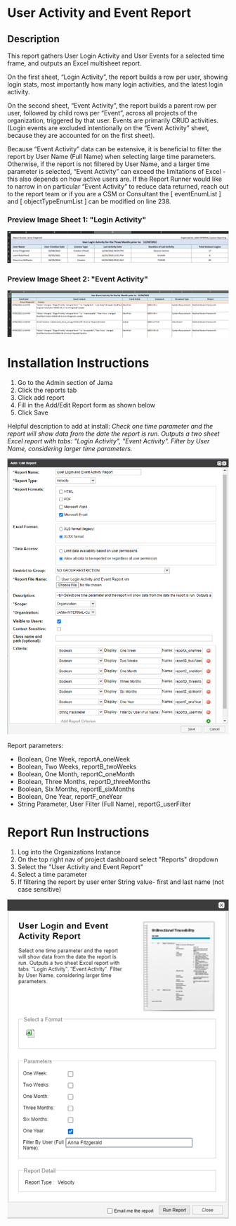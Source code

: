 <h1>User Activity and Event Report</h1>
<h2>Description</h2>
<p>This report gathers User Login Activity and User Events for a selected time frame, and outputs an Excel multisheet report.

On the first sheet, “Login Activity”, the report builds a row per user, showing login stats, most importantly how many login activities, and the latest login activity.

On the second sheet, “Event Activity”, the report builds a parent row per user, followed by child rows per “Event”, across all projects of the organization, triggered by that user.
Events are primarily CRUD activities. (Login events are excluded intentionally on the “Event Activity” sheet, because they are accounted for on the first sheet).

Because “Event Activity” data can be extensive, it is beneficial to filter the report by User Name (Full Name) when selecting large time parameters. 
Otherwise, if the report is not filtered by User Name, and a larger time parameter is selected, “Event Activity” can exceed the limitations of Excel - this also depends on how active users are. 
If the Report Runner would like to narrow in on particular “Event Activity” to reduce data returned, reach out to the report team or if you are a CSM or Consultant the [ eventEnumList ] and [ objectTypeEnumList ] can be modified on line 238.
</p>

<h3>Preview Image Sheet 1: "Login Activity"</h3>

![LoginActivity png](https://github.com/jamasoftware-ps/Community-Reports/blob/9c4e819307878325fc84aa5aa3d405dc6ead9315/Login%20Usage%20Reports/User%20Activity%20and%20Event%20Report/LoginActivity.png)


<h3>Preview Image Sheet 2: "Event Activity"</h3>

![EventActivity png](https://github.com/jamasoftware-ps/Community-Reports/blob/eeb5e1fc1a7cc504dd3f9a0a8a1f0aa431349e78/Login%20Usage%20Reports/User%20Activity%20and%20Event%20Report/EventActivity.png)


<h1>Installation Instructions</h1>
<ol>
  <li>Go to the Admin section of Jama</li>
  <li>Click the reports tab</li>
  <li>Click add report</li>
  <li>Fill in the Add/Edit Report form as shown below</li>
  <li>Click Save</li>
</ol>
<p>Helpful description to add at install: <em>Check one time parameter and the report will show data from the date the report is run. Outputs a two sheet Excel report with tabs: "Login Activity", "Event Activity". Filter by User Name, considering larger time parameters.</em></p>

![InstallReport png](https://github.com/jamasoftware-ps/Community-Reports/blob/eeb5e1fc1a7cc504dd3f9a0a8a1f0aa431349e78/Login%20Usage%20Reports/User%20Activity%20and%20Event%20Report/InstallReport.png)

<p>Report parameters:</p>
<ul>
  <li>Boolean, One Week, reportA_oneWeek</li>
  <li>Boolean, Two Weeks, reportB_twoWeeks</li>
  <li>Boolean, One Month, reportC_oneMonth</li>
  <li>Boolean, Three Months, reportD_threeMonths</li>
  <li>Boolean, Six Months, reportE_sixMonths</li>
  <li>Boolean, One Year, reportF_oneYear</li>
  <li>String Parameter, User Filter (Full Name), reportG_userFilter</li>
 </ul>
 
 <h1>Report Run Instructions</h1>
 <ol>
  <li>Log into the Organizations Instance</li>
  <li>On the top right nav of project dashboard select "Reports" dropdown</li>
  <li>Select the "User Activity and Event Report"</li>
  <li>Select a time parameter</li>
  <li>If filtering the report by user enter String value- first and last name (not case sensitive)</li>
 </ol>
 
 ![RunReport png](https://github.com/jamasoftware-ps/Community-Reports/blob/eeb5e1fc1a7cc504dd3f9a0a8a1f0aa431349e78/Login%20Usage%20Reports/User%20Activity%20and%20Event%20Report/RunReport.png)

 
  
